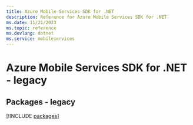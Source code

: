 ```yaml
---
title: Azure Mobile Services SDK for .NET
description: Reference for Azure Mobile Services SDK for .NET
ms.date: 11/21/2023
ms.topic: reference
ms.devlang: dotnet
ms.service: mobileservices
---
```

# Azure Mobile Services SDK for .NET - legacy
## Packages - legacy
[!INCLUDE [packages](mobile-services-index.md)]